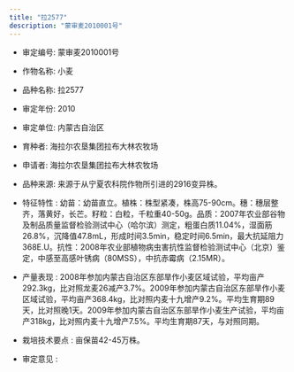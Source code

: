 ```yaml
---
title: "拉2577"
description: "蒙审麦2010001号"
---
```

* 审定编号:  蒙审麦2010001号

*  作物名称:  小麦

*  品种名称:  拉2577

*  审定年份:  2010

*  审定单位:  内蒙古自治区

* 育种者:  海拉尔农垦集团拉布大林农牧场

*  申请者:  海拉尔农垦集团拉布大林农牧场

*  品种来源:  来源于从宁夏农科院作物所引进的2916变异株。

*  特征特性 : 
幼苗：幼苗直立。植株：株型紧凑，株高75-90cm。穗：穗层整齐，落黄好，长芒。籽粒：白粒，千粒重40-50g。品质：2007年农业部谷物及制品质量监督检验测试中心（哈尔滨）测定，粗蛋白质11.04%，湿面筋26.8%，沉降值47.8mL，形成时间3.5min，稳定时间6.5min，最大抗延阻力368E.U。抗性：2008年农业部植物病虫害抗性监督检验测试中心（北京）鉴定，中感至高感叶锈病（80MSS），中抗赤霉病（2.15MR）。
 
*  产量表现 : 
2008年参加内蒙古自治区东部旱作小麦区域试验，平均亩产292.3kg，比对照龙麦26减产3.7%。2009年参加内蒙古自治区东部旱作小麦区域试验，平均亩产368.4kg，比对照内麦十九增产9.2%。平均生育期89天，比对照晚1天。2009年参加内蒙古自治区东部旱作小麦生产试验，平均亩产318kg，比对照内麦十九增产7.5%。平均生育期87天，与对照同期。

*  栽培技术要点 : 
亩保苗42-45万株。

*  审定意见 : 

